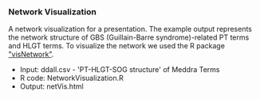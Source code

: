 ### Network Visualization
A network visualization for a presentation. The example output represents the network structure of GBS (Guillain-Barre syndrome)-related PT terms and HLGT terms. To visualize the network we used the R package ["visNetwork"](https://datastorm-open.github.io/visNetwork/).

- Input: ddall.csv - 'PT-HLGT-SOG structure' of Meddra Terms
- R code: NetworkVisualization.R
- Output: netVis.html
